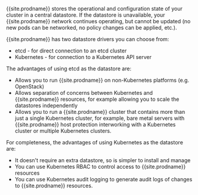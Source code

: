 {{site.prodname}} stores the operational and configuration state of your cluster in a central datastore. If the datastore is unavailable, your {{site.prodname}} network continues operating, but cannot be updated (no new pods can be networked, no policy changes can be applied, etc.).

{{site.prodname}} has two datastore drivers you can choose from:
- etcd - for direct connection to an etcd cluster
- Kubernetes - for connection to a Kubernetes API server

The advantages of using etcd as the datastore are:
- Allows you to run {{site.prodname}} on non-Kubernetes platforms (e.g. OpenStack)
- Allows separation of concerns between Kubernetes and {{site.prodname}} resources, for example allowing you to scale the datastores independently
- Allows you to run a {{site.prodname}} cluster that contains more than just a single Kubernetes cluster, for example, bare metal servers with {{site.prodname}} host protection interworking with a Kubernetes cluster or multiple Kubernetes clusters.

For completeness, the advantages of using Kubernetes as the datastore are:
- It doesn't require an extra datastore, so is simpler to install and manage
- You can use Kubernetes RBAC to control access to {{site.prodname}} resources
- You can use Kubernetes audit logging to generate audit logs of changes to {{site.prodname}} resources.

